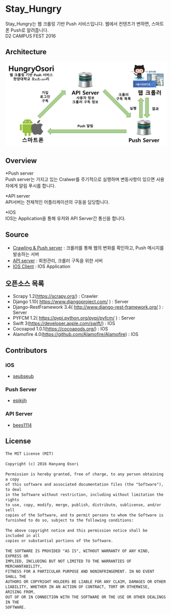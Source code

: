# Stay_Hungry
Stay_Hungry는 웹 크롤링 기반 Push 서비스입니다. 웹에서 컨텐츠가 변하면, 스마트폰 Push로 알려줍니다.<br>
D2 CAMPUS FEST 2016<br>

## Architecture
![img_architecture](./Stay_Hungry_Architecture.png)

## Overview
*Push server<br>
Push server는 가지고 있는 Cralwer를 주기적으로 실행하며 변동사항이 있으면 사용자에게 알림 푸시를 합니다.<br>

*API server<br>
API서버는 전체적인 어플리케이션의 구동을 담당합니다.<br>

*IOS<br>
IOS는 Application을 통해 유저와 API Server간 통신을 합니다.<br>

## Source
* [Crawling & Push server](https://github.com/epikjjh/Stay_Hungry_Push-server) : 크롤러를 통해 웹의 변화를 확인하고, Push 메시지를 발송하는 서버
* [API server](https://github.com/epikjjh/Stay_Hungry_Server) : 회원관리, 크롤러 구독을 위한 서버
* [IOS Client](https://github.com/HyOsori/HungryOsori-iOS) : IOS Application

## 오픈소스 목록
* Scrapy 1.2(https://scrapy.org/) : Crawler
* Django 1.10( https://www.djangoproject.com/ ) : Server
* Django-RestFramework 3.4( http://www.django-rest-framework.org/ ) : Server
* PYFCM 1.2( https://pypi.python.org/pypi/pyfcm/ ) : Server
* Swift 3(https://developer.apple.com/swift/) : IOS
* Cocoapod 1.0.1(https://cocoapods.org/) : IOS
* Alamofire 4.0(https://github.com/Alamofire/Alamofire) : IOS

## Contributors
### iOS
* [seubseub](https://github.com/seubseub)

### Push Server
* [epikjjh](https://github.com/epikjjh)

### API Server
* [bees1114](https://github.com/bees1114)

## License
```
The MIT License (MIT)

Copyright (c) 2016 Hanyang Osori

Permission is hereby granted, free of charge, to any person obtaining a copy
of this software and associated documentation files (the "Software"), to deal
in the Software without restriction, including without limitation the rights
to use, copy, modify, merge, publish, distribute, sublicense, and/or sell
copies of the Software, and to permit persons to whom the Software is
furnished to do so, subject to the following conditions:

The above copyright notice and this permission notice shall be included in all
copies or substantial portions of the Software.

THE SOFTWARE IS PROVIDED "AS IS", WITHOUT WARRANTY OF ANY KIND, EXPRESS OR
IMPLIED, INCLUDING BUT NOT LIMITED TO THE WARRANTIES OF MERCHANTABILITY,
FITNESS FOR A PARTICULAR PURPOSE AND NONINFRINGEMENT. IN NO EVENT SHALL THE
AUTHORS OR COPYRIGHT HOLDERS BE LIABLE FOR ANY CLAIM, DAMAGES OR OTHER
LIABILITY, WHETHER IN AN ACTION OF CONTRACT, TORT OR OTHERWISE, ARISING FROM,
OUT OF OR IN CONNECTION WITH THE SOFTWARE OR THE USE OR OTHER DEALINGS IN THE
SOFTWARE.
```
